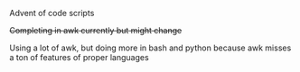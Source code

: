 Advent of code scripts

~~Completing in awk currently but might change~~

Using a lot of awk, but doing more in bash and python because awk misses a ton of features of proper languages

